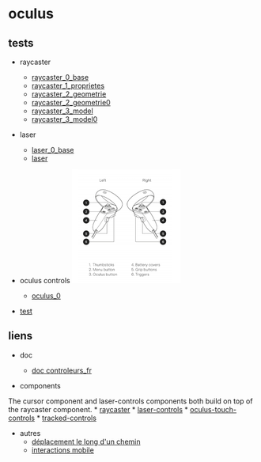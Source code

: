# oculus


## tests
* raycaster
    * [raycaster_0_base](https://eminet666.github.io/eminet_VR/x_oculus/raycaster_0_base.html)
    * [raycaster_1_proprietes](https://eminet666.github.io/eminet_VR/x_oculus/raycaster_1_proprietes.html)
    * [raycaster_2_geometrie](https://eminet666.github.io/eminet_VR/x_oculus/raycaster_2_geometrie.html)
    * [raycaster_2_geometrie0](https://eminet666.github.io/eminet_VR/x_oculus/raycaster_2_geometrie0.html)
    * [raycaster_3_model](https://eminet666.github.io/eminet_VR/x_oculus/raycaster_3_model.html)
    * [raycaster_3_model0](https://eminet666.github.io/eminet_VR/x_oculus/raycaster_3_model0.html)

* laser    
    * [laser_0_base](https://eminet666.github.io/eminet_VR/x_oculus/laser_0_base.html)
    * [laser](https://eminet666.github.io/eminet_VR/x_oculus/laser.html)

* oculus controls
![manettes](./manettes.png)
    * [oculus_0](https://eminet666.github.io/eminet_VR/x_oculus/oculus_0_trigger.html)


* [test](https://aframe.io/aframe/examples/test/laser-controls/)

## liens
* doc
    * [doc controleurs_fr](https://sodocumentation.net/aframe/topic/10112/controls--component-)

* components

The cursor component and laser-controls components both build on top of the raycaster component.
    * [raycaster](https://github.com/aframevr/aframe/blob/master/docs/components/raycaster.md)
    * [laser-controls](https://github.com/aframevr/aframe/blob/master/docs/components/laser-controls.md)
    * [oculus-touch-controls](https://github.com/aframevr/aframe/blob/master/docs/components/oculus-touch-controls.md)
    * [tracked-controls](https://github.com/aframevr/aframe/blob/master/docs/components/tracked-controls.md)


* autres
    * [déplacement le long d'un chemin](https://github.com/protyze/aframe-alongpath-component)
    * [interactions mobile](https://ar-js-org.github.io/AR.js-Docs/ui-events/)

